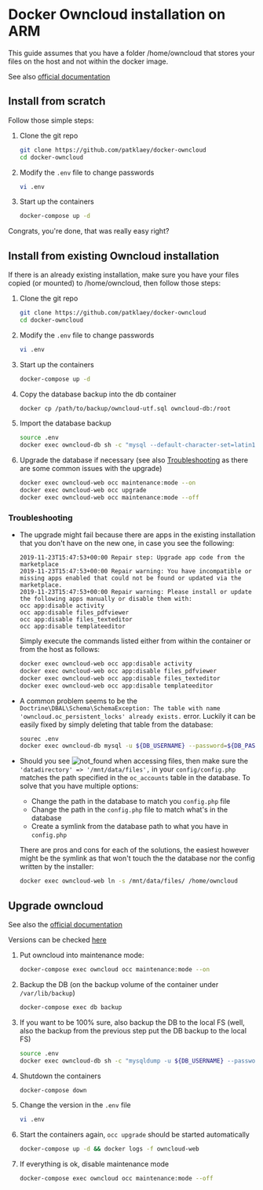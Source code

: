 # Docker Owncloud installation on ARM

This guide assumes that you have a folder /home/owncloud that stores your files on the host and not within the docker
image. 

See also [official documentation](https://doc.owncloud.com/server/admin_manual/installation/docker/#upgrading-owncloud-on-docker)


## Install from scratch

Follow those simple steps: 

1. Clone the git repo
    ```bash
    git clone https://github.com/patklaey/docker-owncloud
    cd docker-owncloud
    ```
1. Modify the ```.env``` file to change passwords
    ```bash
    vi .env
    ```
1. Start up the containers
    ```bash
    docker-compose up -d
    ```
Congrats, you're done, that was really easy right? 

## Install from existing Owncloud installation

If there is an already existing installation, make sure you have your files copied (or mounted) to /home/owncloud, then
follow those steps:

1. Clone the git repo
    ```bash
    git clone https://github.com/patklaey/docker-owncloud
    cd docker-owncloud
    ```
1. Modify the ```.env``` file to change passwords
    ```bash
    vi .env
    ```
1. Start up the containers
    ```bash
    docker-compose up -d
    ```
1. Copy the database backup into the db container
    ```bash
    docker cp /path/to/backup/owncloud-utf.sql owncloud-db:/root
    ```
1. Import the database backup
    ```bash
    source .env
    docker exec owncloud-db sh -c "mysql --default-character-set=latin1 -u ${DB_USERNAME} --password=${DB_PASSWORD} ${DB_NAME} < /root/owncloud-utf.sql"  
    ```
1. Upgrade the database if necessary (see also [Troubleshooting](#troubleshooting) as there are some common issues with 
the upgrade)
    ```bash
    docker exec owncloud-web occ maintenance:mode --on
    docker exec owncloud-web occ upgrade
    docker exec owncloud-web occ maintenance:mode --off
    ```
    
    
### Troubleshooting

* The upgrade might fail because there are apps in the existing installation that you don't have on the new one, in case
you see the following: 
    ```
    2019-11-23T15:47:53+00:00 Repair step: Upgrade app code from the marketplace
    2019-11-23T15:47:53+00:00 Repair warning: You have incompatible or missing apps enabled that could not be found or updated via the marketplace.
    2019-11-23T15:47:53+00:00 Repair warning: Please install or update the following apps manually or disable them with:
    occ app:disable activity
    occ app:disable files_pdfviewer
    occ app:disable files_texteditor
    occ app:disable templateeditor
    ```
    Simply execute the commands listed either from within the container or from the host as follows: 
    ```bash
    docker exec owncloud-web occ app:disable activity
    docker exec owncloud-web occ app:disable files_pdfviewer
    docker exec owncloud-web occ app:disable files_texteditor
    docker exec owncloud-web occ app:disable templateeditor  
    ```
* A common problem seems to be the 
```Doctrine\DBAL\Schema\SchemaException: The table with name 'owncloud.oc_persistent_locks' already exists.``` error. 
Luckily it can be easily fixed by simply deleting that table from the database:
    ```bash
    sourec .env
    docker exec owncloud-db mysql -u ${DB_USERNAME} --password=${DB_PASSWORD} ${DB_NAME} -e "drop table oc_persistent_locks"
    ```
* Should you see 
    ![not_found](images/not_found.png)
    when accessing files, then make sure the ```'datadirectory' => '/mnt/data/files',``` in your ```config/config.php```
    matches the path specified in the ```oc_accounts``` table in the database. To solve that you have multiple options: 
    * Change the path in the database to match you ```config.php``` file
    * Change the path in the ```config.php``` file to match what's in the database
    * Create a symlink from the database path to what you have in ```config.php```
    
    There are pros and cons for each of the solutions, the easiest however might be the symlink as that won't touch the 
    the database nor the config written by the installer: 
    ```bash
    docker exec owncloud-web ln -s /mnt/data/files/ /home/owncloud
    ```
    
## Upgrade owncloud

See also the [official documentation](https://doc.owncloud.org/server/10.4/admin_manual/installation/docker/)

Versions can be checked [here](https://github.com/owncloud-docker/server)

1. Put owncloud into maintenance mode: 
    ```bash
    docker-compose exec owncloud occ maintenance:mode --on
    ```
1. Backup the DB (on the backup volume of the container under ```/var/lib/backup```)
    ```bash
    docker-compose exec db backup
    ```
1. If you want to be 100% sure, also backup the DB to the local FS (well, also the backup from the previous step put
the DB backup to the local FS)
    ```bash
    source .env
    docker exec owncloud-db sh -c "mysqldump -u ${DB_USERNAME} --password=${DB_PASSWORD} --opt --quote-names --skip-set-charset --default-character-set=latin1 ${DB_NAME} > /backup/owncloud-utf.sql"
    ```
1. Shutdown the containers
    ```bash
    docker-compose down
    ```
1. Change the version in the ```.env``` file
    ```bash
    vi .env
    ```
1. Start the containers again, ```occ upgrade``` should be started automatically
    ```bash
    docker-compose up -d && docker logs -f owncloud-web
    ```
1. If everything is ok, disable maintenance mode
    ```bash
    docker-compose exec owncloud occ maintenance:mode --off
    ```